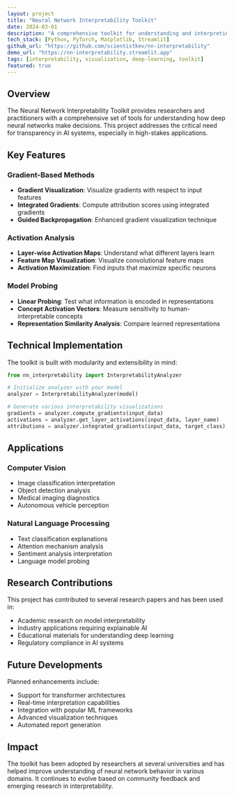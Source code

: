 ```yaml
---
layout: project
title: "Neural Network Interpretability Toolkit"
date: 2024-03-01
description: "A comprehensive toolkit for understanding and interpreting deep neural network decisions through various visualization and analysis techniques."
tech_stack: [Python, PyTorch, Matplotlib, Streamlit]
github_url: "https://github.com/scientistkev/nn-interpretability"
demo_url: "https://nn-interpretability.streamlit.app"
tags: [interpretability, visualization, deep-learning, toolkit]
featured: true
---
```


## Overview

The Neural Network Interpretability Toolkit provides researchers and practitioners with a comprehensive set of tools for understanding how deep neural networks make decisions. This project addresses the critical need for transparency in AI systems, especially in high-stakes applications.

## Key Features

### Gradient-Based Methods

- **Gradient Visualization**: Visualize gradients with respect to input features
- **Integrated Gradients**: Compute attribution scores using integrated gradients
- **Guided Backpropagation**: Enhanced gradient visualization technique

### Activation Analysis

- **Layer-wise Activation Maps**: Understand what different layers learn
- **Feature Map Visualization**: Visualize convolutional feature maps
- **Activation Maximization**: Find inputs that maximize specific neurons

### Model Probing

- **Linear Probing**: Test what information is encoded in representations
- **Concept Activation Vectors**: Measure sensitivity to human-interpretable concepts
- **Representation Similarity Analysis**: Compare learned representations

## Technical Implementation

The toolkit is built with modularity and extensibility in mind:

```python
from nn_interpretability import InterpretabilityAnalyzer

# Initialize analyzer with your model
analyzer = InterpretabilityAnalyzer(model)

# Generate various interpretability visualizations
gradients = analyzer.compute_gradients(input_data)
activations = analyzer.get_layer_activations(input_data, layer_name)
attributions = analyzer.integrated_gradients(input_data, target_class)
```

## Applications

### Computer Vision

- Image classification interpretation
- Object detection analysis
- Medical imaging diagnostics
- Autonomous vehicle perception

### Natural Language Processing

- Text classification explanations
- Attention mechanism analysis
- Sentiment analysis interpretation
- Language model probing

## Research Contributions

This project has contributed to several research papers and has been used in:

- Academic research on model interpretability
- Industry applications requiring explainable AI
- Educational materials for understanding deep learning
- Regulatory compliance in AI systems

## Future Developments

Planned enhancements include:

- Support for transformer architectures
- Real-time interpretation capabilities
- Integration with popular ML frameworks
- Advanced visualization techniques
- Automated report generation

## Impact

The toolkit has been adopted by researchers at several universities and has helped improve understanding of neural network behavior in various domains. It continues to evolve based on community feedback and emerging research in interpretability.
